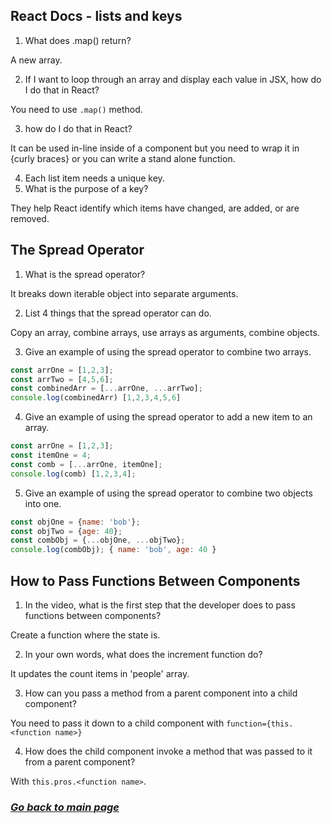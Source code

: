 ## React Docs - lists and keys

1. What does .map() return?

A new array.

2. If I want to loop through an array and display each value in JSX, how do I do that in React?

You need to use `.map()` method. 

3. how do I do that in React?

It can be used in-line inside of a component but you need to wrap it in {curly braces} or you can write a stand alone function.

4. Each list item needs a unique key.
5. What is the purpose of a key?

They help React identify which items have changed, are added, or are removed.

## The Spread Operator

1. What is the spread operator?

It breaks down iterable object into separate arguments.

2. List 4 things that the spread operator can do.

Copy an array, combine arrays, use arrays as arguments, combine objects.

3. Give an example of using the spread operator to combine two arrays.

``` javascript
const arrOne = [1,2,3];
const arrTwo = [4,5,6];
const combinedArr = [...arrOne, ...arrTwo];
console.log(combinedArr) [1,2,3,4,5,6]
```

4. Give an example of using the spread operator to add a new item to an array.

``` javascript
const arrOne = [1,2,3];
const itemOne = 4;
const comb = [...arrOne, itemOne];
console.log(comb) [1,2,3,4];
```

5. Give an example of using the spread operator to combine two objects into one.

``` javascript
const objOne = {name: 'bob'};
const objTwo = {age: 40};
const combObj = {...objOne, ...objTwo};
console.log(combObj); { name: 'bob', age: 40 }
```

## How to Pass Functions Between Components

1. In the video, what is the first step that the developer does to pass functions between components?

Create a function where the state is.

2. In your own words, what does the increment function do?

It updates the count items in 'people' array.

3. How can you pass a method from a parent component into a child component?

You need to pass it down to a child component with `function={this.<function name>}`

4. How does the child component invoke a method that was passed to it from a parent component?

With `this.pros.<function name>`.

### [_Go back to main page_](README.md)
